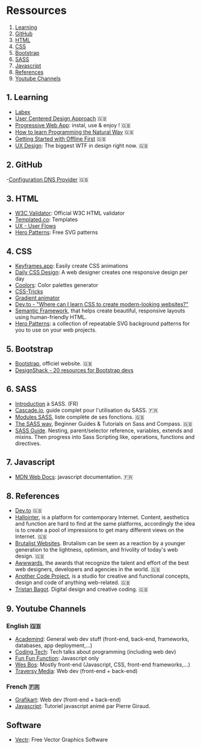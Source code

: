 # Ressources

1. [Learning](#1-learning)
2. [GitHub](#2-github)
3. [HTML](#3-html)
4. [CSS](#4-css)
5. [Bootstrap](#5-bootstrap)
6. [SASS](#6-sass)
7. [Javascript](#7-javascript)
8. [References](#8-references)
9. [Youtube Channels](#9-youtube-channels)

## 1. Learning

- [Labex](https://labex.io/)
- [User Centered Design Approach](https://blog.prototypr.io/introduction-to-user-centered-design-approach-b0770974789e) :uk:
- [Progressive Web App](https://dev.to/pixeline/the-easy-way-to-turn-a-website-into-a-progressive-web-app-77g): instal, use & enjoy ! :uk:
- [How to learn Programming the Natural Way](https://dev.to/bitario/how-to-learn-programming-the-natural-way-380f) :uk:
- [Getting Started with Offline First](https://www.talater.com/upup/getting-started-with-offline-first.html) :uk:
- [UX Design](https://uxdesign.cc/the-biggest-wtf-in-design-right-now-87139f367d66): The biggest WTF in design right now. :uk:


## 2. GitHub

-[Configuration DNS Provider](https://help.github.com/articles/setting-up-an-apex-domain/#configuring-a-records-with-your-dns-provider) :uk:

## 3. HTML

- [W3C Validator](https://validator.w3.org/#validate_by_input): Official W3C HTML validator
- [Templated.co](https://templated.co/): Templates
- [UX - User Flows](https://uxdesign.cc/the-biggest-wtf-in-design-right-now-87139f367d66)
- [Hero Patterns](http://www.heropatterns.com/): Free SVG patterns

## 4. CSS

- [Keyframes.app](https://keyframes.app/): Easily create CSS animations
- [Daily CSS Design](https://dailycssdesign.com/): A web designer creates one responsive design per day
- [Coolors](https://coolors.co/): Color palettes generator
- [CSS-Tricks](https://css-tricks.com/)
- [Gradient animator](https://www.gradient-animator.com/)
- [Dev.to - "Where can I learn CSS to create modern-looking websites?"](https://dev.to/juantalon/where-can-i-learn-css-to-create-modern-looking-websites-1en4)
- [Semantic Framework](https://semantic-ui.com/), that helps create beautiful, responsive layouts using human-friendly HTML.
- [Hero Patterns](http://www.heropatterns.com): a collection of repeatable SVG background patterns for you to use on your web projects.

## 5. Bootstrap

- [Bootstrap](http://getbootstrap.com), officiel website. :uk:
- [DesignShack - 20 resources for Bootstrap devs](https://designshack.net/articles/css/20-awesome-resources-for-twitter-bootstrap-lovers/)

## 6. SASS

- [Introduction](https://docs.google.com/presentation/d/1GFK1HjajFu8Hc3rLt9iIiv9hrgcVEEvTnFQmEporFxk/edit#slide=id.g35f391192_04) à SASS. (FR)
- [Cascade.io](https://la-cascade.io/tag/sass/), guide complet pour l'utilisation du SASS. :fr:
- [Modules SASS](http://sass-lang.com/documentation/Sass/Script/Functions.html), liste complète de ses fonctions. :uk:
- [The SASS way](http://www.thesassway.com/beginner), Beginner Guides & Tutorials on Sass and Compass. :uk:
- [SASS Guide](https://speakerdeck.com/anotheruiguy/sass-101-a-newbs-guide). Nesting, parent/selector reference, variables, extends and mixins. Then progress into Sass Scripting like, operations, functions and directives.

## 7. Javascript

- [MDN Web Docs](https://developer.mozilla.org/fr/docs/Web/JavaScript): javascript documentation. :fr:

## 8. References

- [Dev.to](https://dev.to/) :uk:
- [Hallointer](http://hallointer.net/), is a platform for contemporary Internet. Content, aesthetics and function are hard to find at the same platforms, accordingly the idea is to create a pool of impressions to get many different views on the Internet. :uk:
- [Brutalist Websites](http://brutalistwebsites.com/). Brutalism can be seen as a reaction by a younger generation to the lightness, optimism, and frivolity of today's web design. :uk:
- [Awwwards](https://www.awwwards.com/), the awards that recognize the talent and effort of the best web designers, developers and agencies in the world. :uk:
- [Another Code Project](https://anothercodeproject.eu/), is a studio for creative and functional concepts, design and code of anything web-related. :uk:
- [Tristan Bagot](https://www.tristanbagot.com/). Digital design and creative coding. :uk:

## 9. Youtube Channels

### English :uk:

- [Academind](https://www.youtube.com/channel/UCSJbGtTlrDami-tDGPUV9-w): General web dev stuff (front-end, back-end, frameworks, databases, app deployment,...)
- [Coding Tech](https://www.youtube.com/channel/UCtxCXg-UvSnTKPOzLH4wJaQ/): Tech talks about programming (including web dev)
- [Fun Fun Function](https://www.youtube.com/channel/UCO1cgjhGzsSYb1rsB4bFe4Q/): Javascript only
- [Wes Bos](https://www.youtube.com/user/wesbos/): Mostly front-end (Javascript, CSS, front-end frameworks,...)
- [Traversy Media](https://www.youtube.com/user/TechGuyWeb/): Web dev (front-end + back-end)

### French :fr:

- [Grafikart](https://www.youtube.com/user/grafikarttv/): Web dev (front-end + back-end)
- [Javascript](https://www.youtube.com/watch?v=VZLflMqC6dI): Tutoriel javascript animé par Pierre Giraud.

## Software

- [Vectr](https://vectr.com/): Free Vector Graphics Software
